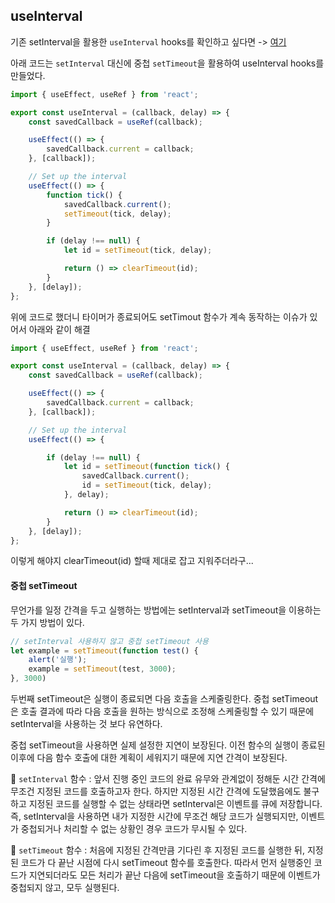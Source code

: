 ## useInterval
기존 setInterval을 활용한 `useInterval` hooks를 확인하고 싶다면 ->  [여기](https://overreacted.io/fr/making-setinterval-declarative-with-react-hooks/)

아래 코드는 `setInterval` 대신에 중첩 `setTimeout`을 활용하여 useInterval hooks를 만들었다.

```javascript
import { useEffect, useRef } from 'react';

export const useInterval = (callback, delay) => {
    const savedCallback = useRef(callback);

    useEffect(() => {
        savedCallback.current = callback;
    }, [callback]);

    // Set up the interval
    useEffect(() => {
        function tick() {
            savedCallback.current();
            setTimeout(tick, delay);
        }

        if (delay !== null) {
            let id = setTimeout(tick, delay);

            return () => clearTimeout(id);
        }
    }, [delay]);
};
```

위에 코드로 했더니 타이머가 종료되어도 setTimout 함수가 계속 동작하는 이슈가 있어서 아래와 같이 해결
```javascript
import { useEffect, useRef } from 'react';

export const useInterval = (callback, delay) => {
    const savedCallback = useRef(callback);

    useEffect(() => {
        savedCallback.current = callback;
    }, [callback]);

    // Set up the interval
    useEffect(() => {

        if (delay !== null) {
            let id = setTimeout(function tick() {
                savedCallback.current();
                id = setTimeout(tick, delay);
            }, delay);

            return () => clearTimeout(id);
        }
    }, [delay]);
};
```
이렇게 해야지 clearTimeout(id) 할때 제대로 잡고 지워주더라구...

#### 중첩 setTimeout
무언가를 일정 간격을 두고 실행하는 방법에는 setInterval과 setTimeout을 이용하는 두 가지 방법이 있다.

```javascript
// setInterval 사용하지 않고 중첩 setTimeout 사용
let example = setTimeout(function test() {
    alert('실행');
    example = setTimeout(test, 3000);
}, 3000)
```

두번째 setTimeout은 실행이 종료되면 다음 호출을 스케줄링한다. 중첩 setTimeout은 호출 결과에 따라 다음 호출을 원하는 방식으로 조정해 스케줄링할 수 있기 때문에 setInterval을 사용하는 것 보다 유연하다.

중첩 setTimeout을 사용하면 실제 설정한 지연이 보장된다. 이전 함수의 실행이 종료된 이후에 다음 함수 호출에 대한 계획이 세워지기 때문에 지연 간격이 보장된다.

📌 `setInterval` 함수 : 앞서 진행 중인 코드의 완료 유무와 관계없이 정해둔 시간 간격에 무조건 지정된 코드를 호출하고자 한다. 하지만 지정된 시간 간격에 도달했음에도 불구하고 지정된 코드를 실행할 수 없는 상태라면 setInterval은 이벤트를 큐에 저장합니다. 즉, setInterval을 사용하면 내가 지정한 시간에 무조건 해당 코드가 실행되지만, 이벤트가 중첩되거나 처리할 수 없는 상황인 경우 코드가 무시될 수 있다.

📌 `setTimeout` 함수 : 처음에 지정된 간격만큼 기다린 후 지정된 코드를 실행한 뒤, 지정된 코드가 다 끝난 시점에 다시 setTimeout 함수를 호출한다. 따라서 먼저 실행중인 코드가 지연되더라도 모든 처리가 끝난 다음에 setTimeout을 호출하기 때문에 이벤트가 중첩되지 않고, 모두 실행된다.
